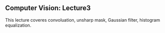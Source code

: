 <h2>Computer Vision: Lecture3</h2>
This lecture coveres convoluation, unsharp mask, Gaussian filter, histogram equalization. 
